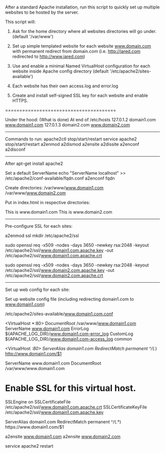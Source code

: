 After a standard Apache installation, run this script to quickly set up multiple websites to be hosted by the server.

This script will:

1) Ask for the home directory where all websites directories will go under. (default '/var/www')

2) Set up simple templated website for each website www.domain.com with permanent redirect from domain.com (i.e. http://jared.com redirected to http://www.jared.com)

3) Use and enable a minimal Named VirtualHost configuration for each website inside Apache config directory (default '/etc/apache2/sites-available')

4) Each website has their own access.log and error.log

5) Create and install self-signed SSL key for each website and enable HTTPS.

=======================================

Under the hood:  (What is done)
At end of /etc/hosts
127.0.1.2 domain1.com www.domain1.com
127.0.1.3 domain2.com www.domain2.com

------------------------------------

Commands to run:
apache2ctl stop/start/restart
service apache2 stop/start/restart
a2enmod
a2dismod
a2ensite
a2dissite
a2enconf
a2disconf

------------------------------------

After apt-get install apache2

Set a default ServerName
echo "ServerName localhost" >> /etc/apache2/conf-available/fqdn.conf
a2enconf fqdn

Create directories:
/var/www/www.domain1.com
/var/www/www.domain2.com

Put in index.html in respective directories:
<HTML>This is www.domain1.com<HTML>
<HTML>This is www.domain2.com<HTML>

------------------------------------

Pre-configure SSL for each sites:

a2enmod ssl
mkdir /etc/apache2/ssl

sudo openssl req -x509 -nodes -days 3650 -newkey rsa:2048 -keyout  \
/etc/apache2/ssl/www.domain1.com.apache.key -out /etc/apache2/ssl/www.domain1.com.apache.crt

sudo openssl req -x509 -nodes -days 3650 -newkey rsa:2048 -keyout  \
/etc/apache2/ssl/www.domain2.com.apache.key -out /etc/apache2/ssl/www.domain2.com.apache.crt

------------------------------------
 
Set up web config for each site:

Set up website config file  (including redirecting domain1.com to www.domain1.com)

/etc/apache2/sites-available/www.domain1.com.conf

<VirtualHost *:80>
  DocumentRoot /var/www/www.domain1.com
  ServerName www.domain1.com
  ErrorLog ${APACHE_LOG_DIR}/www.domain1.com-error_log
  CustomLog ${APACHE_LOG_DIR}/www.domain1.com-access_log common
</VirtualHost>

<VirtualHost *:80>
  ServerAlias domain1.com
  RedirectMatch permanent ^/(.*) http://www.domain1.com/$1
</VirtualHost>

<IfModule mod_ssl.c>
 <VirtualHost *:443>
  ServerName www.domain1.com
  DocumentRoot /var/www/www.domain1.com

  # Enable SSL for this virtual host.
  SSLEngine on
  SSLCertificateFile /etc/apache2/ssl/www.domain1.com.apache.crt
  SSLCertificateKeyFile /etc/apache2/ssl/www.domain1.com.apache.key
 </VirtualHost>
</IfModule>

<IfModule mod_ssl.c>
 <VirtualHost *:443>
  ServerAlias domain1.com
  RedirectMatch permanent ^/(.*) https://www.domain1.com/$1
 </VirtualHost>
</IfModule>

a2ensite www.domain1.com
a2ensite www.domain2.com

service apache2 restart

